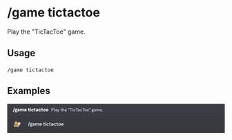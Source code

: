 # /game tictactoe

Play the "TicTacToe" game.

## Usage

```
/game tictactoe
```

## Examples

<img src="../../_media/examples/game/tictactoe-0.png" class="rounded-corners" draggable="false">
